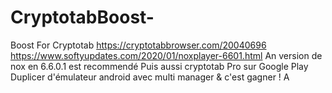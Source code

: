 # CryptotabBoost-
Boost For Cryptotab
https://cryptotabbrowser.com/20040696
https://www.softyupdates.com/2020/01/noxplayer-6601.html
An version de nox en 6.6.0.1 est recommendé 
Puis aussi cryptotab Pro sur Google Play
Duplicer d'émulateur android avec multi manager  &  c'est gagner !
A
